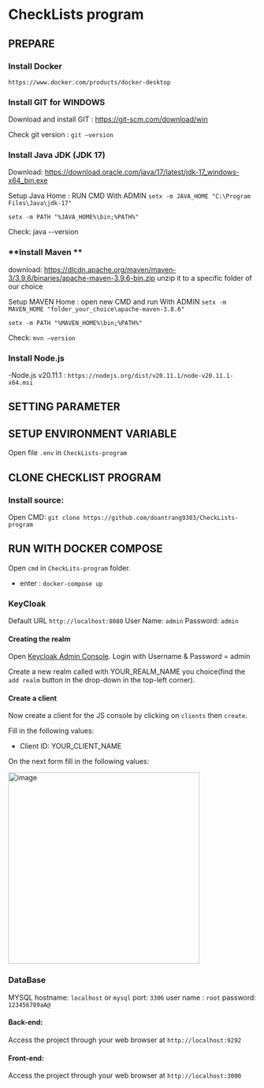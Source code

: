 # CheckLists program

## PREPARE

### **Install Docker**
`https://www.docker.com/products/docker-desktop`


### **Install GIT for WINDOWS**
 Download and install GIT : https://git-scm.com/download/win
 
 Check git version : `git –version`
 
### **Install Java JDK (JDK 17)**
Download:  https://download.oracle.com/java/17/latest/jdk-17_windows-x64_bin.exe 

Setup Java Home : RUN CMD With ADMIN
 `setx -m JAVA_HOME "C:\Program Files\Java\jdk-17" `

 `setx -m PATH "%JAVA_HOME%\bin;%PATH%" `
 
Check: java --version

 ### **Install Maven **
download: https://dlcdn.apache.org/maven/maven-3/3.9.6/binaries/apache-maven-3.9.6-bin.zip
unzip it to a specific folder of our choice

Setup MAVEN Home : open new CMD and run With ADMIN
 `setx -m MAVEN_HOME "folder_your_choice\apache-maven-3.8.6" `

 `setx -m PATH "%MAVEN_HOME%\bin;%PATH%"`
 
Check: `mvn –version `

### **Install Node.js**
-Node.js v20.11.1 :  ` https://nodejs.org/dist/v20.11.1/node-v20.11.1-x64.msi `


## SETTING PARAMETER
## SETUP ENVIRONMENT VARIABLE
Open file `.env` in `CheckLists-program`

## CLONE CHECKLIST PROGRAM 
### Install source: 
Open CMD: ` git clone https://github.com/doantrang9303/CheckLists-program `

## RUN WITH DOCKER COMPOSE
Open `cmd` in `CheckLits-program` folder.
- enter : `docker-compose up`

### KeyCloak
Default URL
 `http://localhost:8080`
User Name: `admin`
Password: `admin`
#### Creating the realm

Open [Keycloak Admin Console](http://localhost:8080/admin/). Login with Username & Password = admin

Create a new realm called with YOUR_REALM_NAME you choice(find the `add realm` button in the drop-down
in the top-left corner). 


#### Create a client

Now create a client for the JS console by clicking on `clients` then `create`.

Fill in the following values:

* Client ID: YOUR_CLIENT_NAME 

On the next form fill in the following values:

<img width="388" alt="image" src="https://github.com/doantrang9303/CheckLists-program/assets/133722717/e9583a1d-4af5-4a2a-a788-d9bc42707cc8">


### DataBase
MYSQL
hostname: `localhost` or `mysql`
port: `3306`
user name : `root`
password: `123456789aA@`

#### Back-end:

Access the project through your web browser at `http://localhost:9292`

#### Front-end:  

Access the project through your web browser at `http://localhost:3000`


















